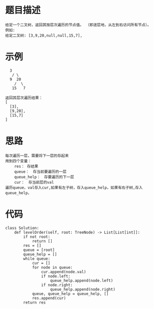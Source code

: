 # 题目描述
    给定一个二叉树，返回其按层次遍历的节点值。 （即逐层地，从左到右访问所有节点）。
    例如:
    给定二叉树: [3,9,20,null,null,15,7],
# 示例
```
  3
   / \
  9  20
    /  \
   15   7
   
返回其层次遍历结果：
[
  [3],
  [9,20],
  [15,7]
]
```
# 思路
    每次遍历一层，需要将下一层的存起来
    用到四个变量：
        res： 存结果
        queue：　存当前要遍历的一层
        queue_help：　存要遍历的下一层
        cur：　存当前层的val
    遍历queue，val存入cur,如果有左子树，存入queue_help，如果有右子树,存入queue_help，
        
# 代码
```
class Solution:
    def levelOrder(self, root: TreeNode) -> List[List[int]]:
        if not root:
            return []
        res = []
        queue = [root]
        queue_help = []
        while queue:
            cur = []
            for node in queue:
                cur.append(node.val)
                if node.left:
                    queue_help.append(node.left)
                if node.right:
                    queue_help.append(node.right)
            queue, queue_help = queue_help, []
            res.append(cur)
        return res
```
